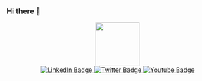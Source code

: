 ### Hi there 👋

<div id="header" align="center">
  <img src="https://media.giphy.com/media/Ll22OhMLAlVDb8UQWe/giphy.gif?cid=ecf05e47lsago07web5wn9n5jdvrvo7ilpyc6u5bv0rfwfpw&ep=v1_stickers_search&rid=giphy.gif&ct=s" width="100"/>
</div>

<div id="badges" align="center">
  <a href="your-linkedin-URL">
    <img src="https://img.shields.io/badge/LinkedIn-blue?style=for-the-badge&logo=linkedin&logoColor=white" alt="LinkedIn Badge"/>
  </a>
  <a href="https://www.instagram.com/mine_kitthanya/">
    <img src="https://img.shields.io/badge/Instagram-purple?style=for-the-badge&logo=Instagram&logoColor=white" alt="Twitter Badge"/>
  </a>
  <a href="https://www.facebook.com/mine.kitthanya/">
    <img src="https://img.shields.io/badge/Facebook-blue?style=for-the-badge&logo=Facebook&logoColor=white" alt="Youtube Badge"/>
  </a>
</div>
<!--
**mmmaimankarae/mmmaimankarae** is a ✨ _special_ ✨ repository because its `README.md` (this file) appears on your GitHub profile.

Here are some ideas to get you started:

- 🔭 I’m currently working on ...
- 🌱 I’m currently learning ...
- 👯 I’m looking to collaborate on ...
- 🤔 I’m looking for help with ...
- 💬 Ask me about ...
- 📫 How to reach me: ...
- 😄 Pronouns: ...
- ⚡ Fun fact: ...
-->
